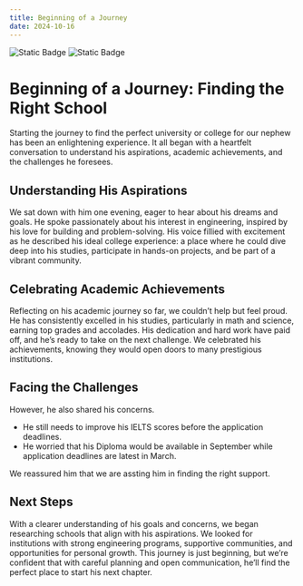 ```yaml
---
title: Beginning of a Journey
date: 2024-10-16
---
```

![Static Badge](https://img.shields.io/badge/0ld-Camel-blue) ![Static Badge](https://img.shields.io/badge/Camel-brightgreen?style=flat&logo=ocaml&logoColor=black&logoSize=auto&label=0ld&labelColor=abcdef&color=fedcba&cacheSeconds=3600&link=https%3A%2F%2F0ldcamel.github.io)  

# Beginning of a Journey: Finding the Right School

Starting the journey to find the perfect university or college for our nephew has been an enlightening experience. It all began with a heartfelt conversation to understand his aspirations, academic achievements, and the challenges he foresees.

## Understanding His Aspirations

We sat down with him one evening, eager to hear about his dreams and goals. He spoke passionately about his interest in engineering, inspired by his love for building and problem-solving. His voice fillied with excitement as he described his ideal college experience: a place where he could dive deep into his studies, participate in hands-on projects, and be part of a vibrant community.

## Celebrating Academic Achievements

Reflecting on his academic journey so far, we couldn’t help but feel proud. He has consistently excelled in his studies, particularly in math and science, earning top grades and accolades. His dedication and hard work have paid off, and he’s ready to take on the next challenge. We celebrated his achievements, knowing they would open doors to many prestigious institutions.

## Facing the Challenges

However, he also shared his concerns. 
- He still needs to improve his IELTS scores before the application deadlines.
- He worried that his Diploma would be available in September while application deadlines are latest in March.

We reassured him that we are assting him in finding the right support.

## Next Steps

With a clearer understanding of his goals and concerns, we began researching schools that align with his aspirations. We looked for institutions with strong engineering programs, supportive communities, and opportunities for personal growth. This journey is just beginning, but we’re confident that with careful planning and open communication, he’ll find the perfect place to start his next chapter.
